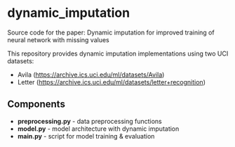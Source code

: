 # dynamic_imputation
Source code for the paper: Dynamic imputation for improved training of neural network with missing values

This repository provides dynamic imputation implementations using two UCI datasets:
- Avila (https://archive.ics.uci.edu/ml/datasets/Avila)
- Letter (https://archive.ics.uci.edu/ml/datasets/letter+recognition)

## Components
- **preprocessing.py** - data preprocessing functions
- **model.py** - model architecture with dynamic imputation
- **main.py** - script for model training & evaluation
